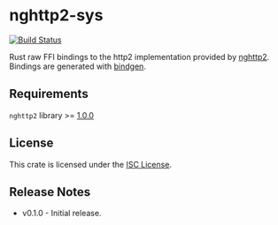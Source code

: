 # nghttp2-sys
[![Build Status](https://travis-ci.com/quinnjr/nghttp2-sys.svg?branch=master)](https://travis-ci.com/quinnjr/nghttp2-sys)

Rust raw FFI bindings to the http2 implementation provided by [nghttp2](https://nghttp2.org). Bindings are generated with [bindgen](https://crates.io/crates/bindgen).

## Requirements
`nghttp2` library >= [1.0.0](https://github.com/nghttp2/nghttp2/tree/master)

## License

This crate is licensed under the [ISC License](LICENSE.md).

## Release Notes

- v0.1.0 - Initial release.